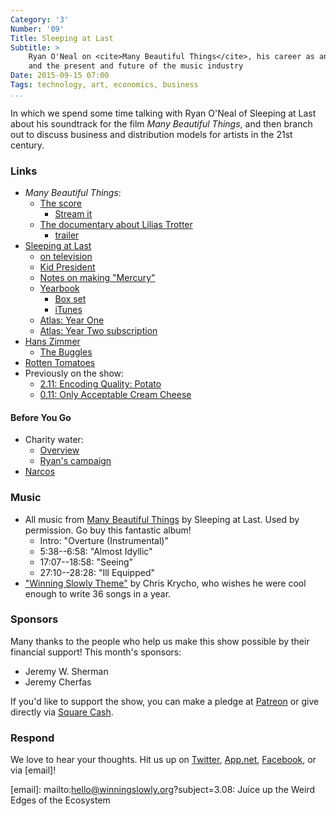 ```yaml
---
Category: '3'
Number: '09'
Title: Sleeping at Last
Subtitle: >
    Ryan O'Neal on <cite>Many Beautiful Things</cite>, his career as an artist,
    and the present and future of the music industry
Date: 2015-09-15 07:00
Tags: technology, art, economics, business
...
```


In which we spend some time talking with Ryan O'Neal of Sleeping at Last about
his soundtrack for the film _Many Beautiful Things_, and then branch out to 
discuss business and distribution models for artists in the 21st century.

### Links

  - _Many Beautiful Things_:
      + [The score][Many Beautiful Things]
          * [Stream it](http://www.relevantmagazine.com/the-drop/many-beautiful-things-soundtrack)
      + [The documentary about Lilias Trotter](http://liliastrotter.com)
          * [trailer](http://www.pastemagazine.com/articles/2015/06/exclusive-watch-trailer-for-art-doc-many-beautiful.html)
  - [Sleeping at Last](http://sleepingatlast.com)
      + [on television](http://sleepingatlast.com/sleeping-at-last-on-the-tv-2/)
      + [Kid President](http://sleepingatlast.com/kid-president-sleeping-at-last/)
      + [Notes on making "Mercury"](http://sleepingatlast.com/space-1-song-notes/)
      + [Yearbook](http://sleepingatlast.com/yearbook/)
          * [Box set](http://www.sleepingatlast.bigcartel.com/product/yearbook-collection-3-cd-box-set)
          * [iTunes](http://itunes.apple.com/us/album/yearbook-collection/id477532828)
      + [Atlas: Year One](https://itunes.apple.com/us/album/atlas-year-one/id890059578)
      + [Atlas: Year Two subscription](http://www.sleepingatlast.bigcartel.com/product/atlas-year-two-digital-subscription)
  - [Hans Zimmer](http://www.hans-zimmer.com)
      + [The Buggles](https://en.wikipedia.org/wiki/The_Buggles)
  - [Rotten Tomatoes](http://www.rottentomatoes.com)
  - Previously on the show:
      + [2.11: Encoding Quality: Potato](http://www.winningslowly.org/2.11/)
      + [0.11: Only Acceptable Cream Cheese](http://www.winningslowly.org/0.11/)

[Many Beautiful Things]: https://itunes.apple.com/us/album/many-beautiful-things-original/id1012476878

#### Before You Go
  
  - Charity water:
      + [Overview](http://www.charitywater.org)
      + [Ryan's campaign][campaign]
  - [Narcos](http://www.netflix.com/title/80025172)

[campaign]: https://my.charitywater.org/f7869c71-581c-49f2-be5e-b37bd47e0ec5/55a03c6a-92eb-487d-8969-c038888cf9bd

### Music

  - All music from [Many Beautiful Things] by Sleeping at Last. Used by permission. Go buy this fantastic
    album!
      + Intro: "Overture (Instrumental)"
      + 5:38--6:58: "Almost Idyllic"
      + 17:07--18:58: "Seeing"
      + 27:10--28:28: "Ill Equipped"
  - ["Winning Slowly Theme"](//soundcloud.com/chriskrycho/winning-slowly)
    by Chris Krycho, who wishes he were cool enough to write 36 songs in a year.

### Sponsors

Many thanks to the people who help us make this show possible by their financial
support! This month's sponsors:

  - Jeremy W. Sherman
  - Jeremy Cherfas

If you'd like to support the show, you can make a pledge at [Patreon] or give
directly via [Square Cash].

[Patreon]: //www.patreon.com/winningslowly
[Square Cash]: //cash.me/$winningslowly

### Respond

We love to hear your thoughts. Hit us up on [Twitter], [App.net], [Facebook], or
via [email]!

[Twitter]: //www.twitter.com/winningslowly
[App.net]: //www.twitter.com/winningslowly
[Facebook]: //www.facebook.com/winningslowlypodcast
[email]: mailto:hello@winningslowly.org?subject=3.08: Juice up the Weird Edges of the Ecosystem